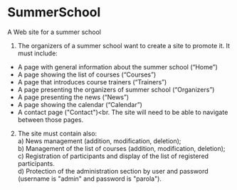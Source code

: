 # SummerSchool
A Web site for a summer school

1) The organizers of a summer school want to create a site to promote it. It must include:
- A page with general information about the summer school (“Home”)
- A page showing the list of courses (“Courses”)
- A page that introduces course trainers (“Trainers”)
- A page presenting the organizers of summer school (“Organizers”)
- A page presenting the news (“News”)
- A page showing the calendar (“Calendar”)
- A contact page ("Contact")<br.
The site will need to be able to navigate between those pages.

2) The site must contain also:
 <br>a) News management (addition, modification, deletion);
<br>b) Management of the list of courses (addition, modification, deletion);
<br>c) Registration of participants and display of the list of registered participants.
<br>d) Protection of the administration section by user and password (username is "admin" and password is "parola").
